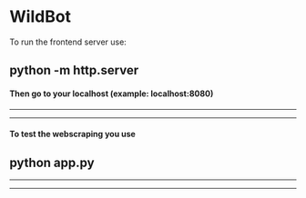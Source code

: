 # WildBot

To run the frontend server use:
## python -m http.server
#### Then go to your localhost (example: localhost:8080)
-----------------------------------------------------------
-----------------------------------------------------------
#### To test the webscraping you use
## python app.py
-----------------------------------------------------------
-----------------------------------------------------------

